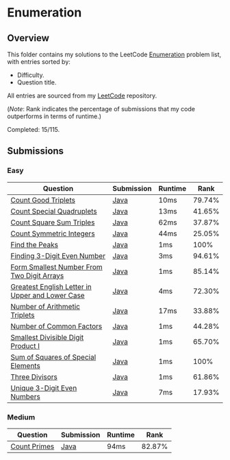 # Enumeration

## Overview
This folder contains my solutions to the LeetCode [Enumeration](https://leetcode.com/problem-list/enumeration/) problem list,
with entries sorted by:
- Difficulty.
- Question title.

All entries are sourced from my [LeetCode](https://github.com/shumarb/leetcode) repository.

(*Note*: Rank indicates the percentage of submissions that my code outperforms in terms of runtime.)

Completed: 15/115.

## Submissions
### Easy
| Question                                                                                                                                      | Submission                                                                                                           | Runtime | Rank   |
|-----------------------------------------------------------------------------------------------------------------------------------------------|----------------------------------------------------------------------------------------------------------------------|---------|--------|
| [Count Good Triplets](https://leetcode.com/problems/count-good-triplets/description/)                                                         | [Java](https://github.com/shumarb/leetcode/blob/main/submissions/CountGoodTriplets.java)                        | 10ms    | 79.74% |
| [Count Special Quadruplets](https://leetcode.com/problems/count-special-quadruplets/description/)                                             | [Java](https://github.com/shumarb/leetcode/blob/main/submissions/CountSpecialQuadruplets.java)                  | 13ms    | 41.65% |
| [Count Square Sum Triples](https://leetcode.com/problems/count-square-sum-triples/description/)                                               | [Java](https://github.com/shumarb/leetcode/blob/main/submissions/CountSquareSumTriples.java)                    | 62ms    | 37.87% |
| [Count Symmetric Integers](https://leetcode.com/problems/count-symmetric-integers/description/)                                               | [Java](https://github.com/shumarb/leetcode/blob/main/submissions/CountSymmetricIntegers.java)                   | 44ms    | 25.05% |
| [Find the Peaks](https://leetcode.com/problems/find-the-peaks/description/)                                                                   | [Java](https://github.com/shumarb/leetcode/blob/main/submissions/FindThePeaks.java)                             | 1ms     | 100%   |
| [Finding 3-Digit Even Number](https://leetcode.com/problems/finding-3-digit-even-numbers/description/)                                        | [Java](https://github.com/shumarb/leetcode/blob/main/submissions/Finding3DigitEvenNumber.java)                  | 3ms     | 94.61% |
| [Form Smallest Number From Two Digit Arrays](https://leetcode.com/problems/form-smallest-number-from-two-digit-arrays/description/)           | [Java](https://github.com/shumarb/leetcode/blob/main/submissions/FormSmallestNumberFromTwoDigitArrays.java)     | 1ms     | 85.14% |
| [Greatest English Letter in Upper and Lower Case](https://leetcode.com/problems/greatest-english-letter-in-upper-and-lower-case/description/) | [Java](https://github.com/shumarb/leetcode/blob/main/submissions/GreatestEnglishLetterInUpperAndLowerCase.java) | 4ms     | 72.30% |
| [Number of Arithmetic Triplets](https://leetcode.com/problems/number-of-arithmetic-triplets/description/)                                     | [Java](https://github.com/shumarb/leetcode/blob/main/submissions/NumberOfArithmeticTriplets.java)               | 17ms    | 33.88% |
| [Number of Common Factors](https://leetcode.com/problems/number-of-common-factors/description/)                                               | [Java](https://github.com/shumarb/leetcode/blob/main/submissions/NumberOfCommonFactors.java)                    | 1ms     | 44.28% |
| [Smallest Divisible Digit Product I](https://leetcode.com/problems/smallest-divisible-digit-product-i/description/)                           | [Java](https://github.com/shumarb/leetcode/blob/main/submissions/SmallestDivisibleDigitProductOne.java)         | 1ms     | 65.70% |
| [Sum of Squares of Special Elements](https://leetcode.com/problems/sum-of-squares-of-elements/description/)                                   | [Java](https://github.com/shumarb/leetcode/blob/main/submissions/SumOfSquaresOfSpecialElements.java)            | 1ms     | 100%   |
| [Three Divisors](https://leetcode.com/problems/three-divisors/description/)                                                                   | [Java](https://github.com/shumarb/leetcode/blob/main/submissions/ThreeDivisors.java)                            | 1ms     | 61.86% |
| [Unique 3-Digit Even Numbers](https://leetcode.com/problems/unique-3-digit-even-numbers/description/)                                         | [Java](https://github.com/shumarb/leetcode/blob/main/submissions/Unique3DigitEvenNumbers.java)                  | 7ms     | 17.93% |

### Medium
| Question                                                                | Submission                                                                              | Runtime | Rank   |
|-------------------------------------------------------------------------|-----------------------------------------------------------------------------------------|---------|--------|
| [Count Primes](https://leetcode.com/problems/count-primes/description/) | [Java](https://github.com/shumarb/leetcode/blob/main/submissions/CountPrimes.java) | 94ms    | 82.87% |
